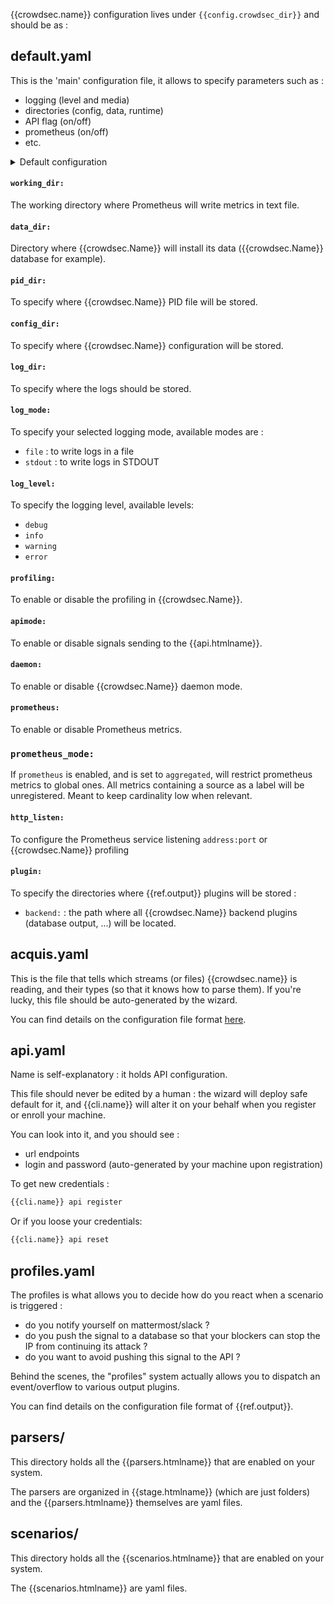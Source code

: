 
{{crowdsec.name}} configuration lives under `{{config.crowdsec_dir}}` and should be as :

## default.yaml

This is the 'main' configuration file, it allows to specify parameters such as :

 - logging (level and media)
 - directories (config, data, runtime)
 - API flag (on/off)
 - prometheus (on/off)
 - etc.

 <details>
  <summary>Default configuration</summary>
```yaml 
working_dir: /tmp/
data_dir: /var/lib/crowdsec/data
config_dir: /etc/crowdsec/config
pid_dir: /var/run
log_dir: /var/log/
log_mode: file
log_level: info
profiling: false
apimode: true
daemon: true
prometheus: true
#for prometheus agent / golang debugging
http_listen: 127.0.0.1:6060
plugin:
  backend: "/etc/crowdsec/plugins/backend"
```
</details>

#### `working_dir:`
The working directory where Prometheus will write metrics in text file.

#### `data_dir:`
Directory where {{crowdsec.Name}} will install its data ({{crowdsec.Name}} database for example).

#### `pid_dir:`
To specify where {{crowdsec.Name}} PID file will be stored.

#### `config_dir:`
To specify where {{crowdsec.Name}} configuration will be stored.

#### `log_dir:`
To specify where the logs should be stored.

#### `log_mode:`
To specify your selected logging mode, available modes are :

* `file` : to write logs in a file
* `stdout` : to write logs in STDOUT

#### `log_level:`
To specify the logging level, available levels:

* `debug`
* `info`
* `warning`
* `error`

#### `profiling:`
To enable or disable the profiling in {{crowdsec.Name}}.

#### `apimode:`
To enable or disable signals sending to the {{api.htmlname}}.

#### `daemon:`
To enable or disable {{crowdsec.Name}} daemon mode.

#### `prometheus:`
To enable or disable Prometheus metrics.

### `prometheus_mode:`
If `prometheus` is enabled, and is set to `aggregated`, will restrict prometheus metrics to global ones. All metrics containing a source as a label will be unregistered. Meant to keep cardinality low when relevant.

#### `http_listen:`
To configure the Prometheus service listening `address:port` or {{crowdsec.Name}} profiling

#### `plugin:`
To specify the directories where {{ref.output}} plugins will be stored :
* `backend:` : the path where all {{crowdsec.Name}} backend plugins (database output, ...) will be located.

## acquis.yaml

This is the file that tells which streams (or files) {{crowdsec.name}} is reading, and their types (so that it knows how to parse them). If you're lucky, this file should be auto-generated by the wizard.

You can find details on the configuration file format [here](/guide/crowdsec/acquisition/).


## api.yaml

Name is self-explanatory : it holds API configuration.

This file should never be edited by a human : the wizard will deploy safe default for it, and {{cli.name}} will alter it on your behalf when you register or enroll your machine.

You can look into it, and you should see :

 - url endpoints
 - login and password (auto-generated by your machine upon registration)

To get new credentials :
```bash
{{cli.name}} api register
```
Or if you loose your credentials:
```bash
{{cli.name}} api reset
```


## profiles.yaml

The profiles is what allows you to decide how do you react when a scenario is triggered :

 - do you notify yourself on mattermost/slack ?
 - do you push the signal to a database so that your blockers can stop the IP from continuing its attack ?
 - do you want to avoid pushing this signal to the API ?

Behind the scenes, the "profiles" system actually allows you to dispatch an event/overflow to various output plugins.

You can find details on the configuration file format of {{ref.output}}.

## parsers/

This directory holds all the {{parsers.htmlname}} that are enabled on your system.

The parsers are organized in {{stage.htmlname}} (which are just folders) and the {{parsers.htmlname}} themselves are yaml files.


## scenarios/

This directory holds all the {{scenarios.htmlname}} that are enabled on your system.

The {{scenarios.htmlname}} are yaml files.





